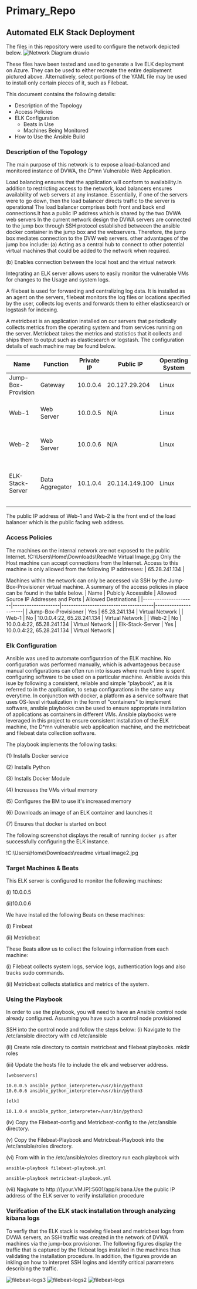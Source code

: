 # Primary_Repo
## Automated ELK Stack Deployment

The files in this repository were used to configure the network depicted below.
![Network Diagram drawio](https://user-images.githubusercontent.com/66979236/172724717-3711381d-d666-4df7-886d-b8c062b60602.png)


These files have been tested and used to generate a live ELK deployment on Azure. They can be used to either recreate the entire deployment pictured above. Alternatively, select portions of the YAML file may be used to install only certain pieces of it, such as Filebeat.


This document contains the following details:
- Description of the Topology
- Access Policies
- ELK Configuration
  - Beats in Use
  - Machines Being Monitored
- How to Use the Ansible Build


### Description of the Topology

The main purpose of this network is to expose a load-balanced and monitored instance of DVWA, the D*mn Vulnerable Web Application.

Load balancing ensures that the application will  conform to availability.In addition to restricting access to the network, load balancers ensures availability of web servers at any instance. 
Essentially, if one of the servers were to go down, then the load balancer directs traffic to the server is operational
The load balancer comprises both front and back end connections.It has a public IP address which is shared by the two DVWA web servers 
In the current network design the DVWA servers are connected to the jump box through SSH protocol established betweeen the ansible docker container in the jump box and the webservers.
Therefore, the jump box mediates connection to the DVW web servers. 
other advantages of the jump box include:
(a) Acting as a  central hub to connect to other potential virtual machines that could be added to the network when required.

(b) Enables connection between the local host and the virtual network 

Integrating an ELK server allows users to easily monitor the vulnerable VMs for changes to the Usage  and system logs.

A filebeat is used for forwarding and centralizing log data. It is installed as an agent on the servers, filebeat monitors the log files or locations specified by the user, collects log events and forwards them to
either elasticsearch or logstash for indexing. 


A metricbeat is an application installed on our servers that periodically collects metrics from the operating system and  from services running on the server.
Metricbeat takes the metrics and statistics that it collects and ships them to output such as elasticsearch or logstash.
The configuration details of each machine may be found below.

| Name               | Function        | Private IP | Public IP      | Operating System | Docker Containers   | Container Function                       |
|--------------------|-----------------|------------|----------------|------------------|---------------------|------------------------------------------|
| Jump-Box-Provision | Gateway         | 10.0.0.4   | 20.127.29.204  | Linux            | Inspiring_Willamson | Ansible, SSH, Gateway                    |
| Web-1              | Web Server      | 10.0.0.5   | N/A            | Linux            | dvwa                | Host D*mn Vulnerable Web App             |
| Web-2              | Web Server      | 10.0.0.6   | N/A            | Linux            | dvwa                | Host D*mn Vulnerable Web App             |
| ELK-Stack-Server   | Data Aggregator | 10.1.0.4   | 20.114.149.100 | Linux            | elk                 | Host Elastic Search, Logstash and Kibana |

The public IP address of Web-1 and Web-2 is the front end of the load balancer which is the public facing web address.
### Access Policies

The machines on the internal network are not exposed to the public Internet. 
!C:\Users\Home\Downloads\ReadMe Virtual Image.jpg
Only the Host machine can accept connections from the Internet. Access to this machine is only allowed from the following IP addresses:
| 65.28.241.134 |


Machines within the network can only be accessed via SSH by the Jump-Box-Provisioner virtual machine.
A summary of the access policies in place can be found in the table below.
| Name                 | Pubicly Accessible | Allowed Source IP Addresses and Ports | Allowed Destinations |
|----------------------|--------------------|---------------------------------------|----------------------|
| Jump-Box-Provisioner | Yes                | 65.28.241.134                         | Virtual Network      |
| Web-1                | No                 | 10.0.0.4:22, 65.28.241.134            | Virtual Network      |
| Web-2                | No                 | 10.0.0.4:22, 65.28.241.134            | Virtual Network      |
| Elk-Stack-Server     | Yes                | 10.0.0.4:22, 65.28.241.134            | Virtual Network      |


### Elk Configuration

Ansible was used to automate configuration of the ELK machine. No configuration was performed manually, which is advantageous because
manual configurations can often run into issues where much time is spent configuring software to be used on a particular machine.
Anisble avoids this isue by following a consistent, reliable and simple "playbook", as it is referred to in the application, 
to setup configurations in the same way everytime. In conjunction with docker, a platform as a service software that uses
OS-level virtualization in the form of "containers" to implement software, ansible playbooks can be used to ensure appropriate installation of applications as containers in different VMs.
Ansible playbooks were leveraged in this project to ensure consistent installation of the ELK machine, the D*mn vulnerable web application machine, and the metricbeat and filebeat data collection software.

The playbook implements the following tasks:

(1) Installs Docker service

(2) Installs Python

(3) Installs Docker Module

(4) Increases the VMs virtual memory

(5) Configures the BM to use it's increased memory

(6) Downloads an image of an ELK container and launches it

(7) Ensures that docker is started on boot 

The following screenshot displays the result of running `docker ps` after successfully configuring the ELK instance.

!C:\Users\Home\Downloads\readme virtual image2.jpg

### Target Machines & Beats

This ELK server is configured to monitor the following machines:

(i) 10.0.0.5

(ii)10.0.0.6

We have installed the following Beats on these machines:

(i) Firebeat

(ii) Metricbeat

These Beats allow us to collect the following information from each machine:

(i) Filebeat collects system logs, service logs, authentication logs and also tracks sudo commands.

(ii) Metricbeat collects statistics and metrics of the system.

### Using the Playbook

In order to use the playbook, you will need to have an Ansible control node already configured. Assuming you have such a control node provisioned 

SSH into the control node and follow the steps below:
(i) Navigate to the /etc/ansible directory with
	cd /etc/ansible
    
(ii) Create role directory to contain metricbeat and filebeat playbooks.
	mkdir roles
    
(iii) Update the hosts file to include the elk and webserver address.
	
    [webservers]
    
	10.0.0.5 ansible_python_interpreter=/usr/bin/python3
	10.0.0.6 ansible_python_interpreter=/usr/bin/python3
	
    [elk]
    
	10.1.0.4 ansible_python_interpreter=/usr/bin/python3
    
(iv) Copy the Filebeat-config and Metricbeat-config to the /etc/ansible directory.

(v) Copy the Filebeat-Playbook and Metricbeat-Playbook into the /etc/ansible/roles directory.

(vi) From with in the /etc/ansible/roles directory run each playbook with

	ansible-playbook filebeat-playbook.yml
    
	ansible-playbook metricbeat-playbook.yml
    
(vii) Nagivate to http://[your.VM.IP]:5601/app/kibana.Use the public IP address of the ELK server to verify installation procedure

### Verifcation of the ELK stack installation through analyzing kibana logs
To verfiy that the ELK stack is receiving filebeat and metricbeat logs from DVWA servers, an SSH traffic was created in the network of DVWA machines via the jump-box provisioner. 
The following figures display the traffic that is captured by the filebeat logs installed in the machines thus validating the installation procedure. In addition, the figures provide an inkling
on how to interpret SSH logins and identify critical parameters describing the traffic. 

![filebeat-logs3](https://user-images.githubusercontent.com/66979236/172745167-31f1487d-5fc0-4408-8a63-193317b98261.JPG)
![filebeat-logs2](https://user-images.githubusercontent.com/66979236/172745206-85486fa2-5553-4cc8-a559-b6106cddd51c.JPG)
![filebeat-logs](https://user-images.githubusercontent.com/66979236/172745237-02ef7d00-278b-4d86-9fc0-930c840bbace.JPG)

